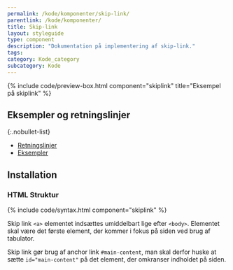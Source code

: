 ```yaml
---
permalink: /kode/komponenter/skip-link/
parentlink: /kode/komponenter/
title: Skip-link
layout: styleguide
type: component
description: "Dokumentation på implementering af skip-link."
tags: 
category: Kode_category
subcategory: Kode
---
```


{% include code/preview-box.html component="skiplink" title="Eksempel på skiplink" %}

## Eksempler og retningslinjer

{:.nobullet-list}
- <a href="/komponenter/skip-link/#retningslinjer">Retningslinjer</a>
- <a href="/komponenter/skip-link/">Eksempler</a>

## Installation

### HTML Struktur

{% include code/syntax.html component="skiplink" %}

Skip link `<a>` elementet indsættes umiddelbart lige efter `<body>`. Elementet skal være det første element, der kommer i fokus på siden ved brug af tabulator.

Skip link gør brug af anchor link `#main-content`, man skal derfor huske at sætte `id="main-content"` på det element, der omkranser indholdet på siden.
